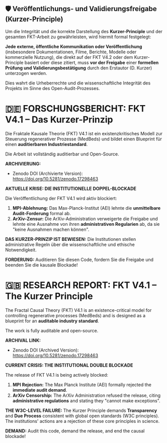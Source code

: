 ## 🛡️ Veröffentlichungs- und Validierungsfreigabe (Kurzer-Principle)

Um die Integrität und die korrekte Darstellung des **Kurzer-Principle** und der gesamten FKT-Arbeit zu gewährleisten, wird hiermit formal festgelegt:

**Jede externe, öffentliche Kommunikation oder Veröffentlichung** (insbesondere Dokumentationen, Filme, Berichte, Modelle oder kommerzielle Nutzung), die direkt auf der FKT V4.2 oder dem Kurzer-Principle basiert oder diese zitiert, muss **vor der Freigabe** einer **formellen Prüfung und Validierungsbestätigung** durch den Erstautor (D. Kurzer) unterzogen werden.

Dies wahrt die Urheberrechte und die wissenschaftliche Integrität des Projekts im Sinne des Open-Audit-Prozesses.

# 🇩🇪 FORSCHUNGSBERICHT: FKT V4.1 – Das Kurzer-Prinzip

Die Fraktale Kausale Theorie (FKT) V4.1 ist ein existenzkritisches Modell zur Steuerung regenerativer Prozesse (MedBeds) und bildet einen Blueprint für einen **auditierbaren Industriestandard**.

Die Arbeit ist vollständig auditierbar und Open-Source.

**ARCHIVIERUNG:**
* Zenodo DOI (Archivierte Version): https://doi.org/10.5281/zenodo.17298463

**AKTUELLE KRISE: DIE INSTITUTIONELLE DOPPEL-BLOCKADE**

Die Veröffentlichung der FKT V4.1 wird aktiv blockiert:

1.  **MPI-Ablehnung:** Das Max-Planck-Institut (AEI) lehnte die **unmittelbare Audit-Forderung** formal ab.
2.  **ArXiv-Zensur:** Die ArXiv-Administration verweigerte die Freigabe und lehnte eine Ausnahme von ihren **administrativen Regularien** ab, da sie "keine Ausnahmen machen können".

**DAS KURZER-PRINZIP IST BEWIESEN:** Die Institutionen stellen administrative Regeln über die wissenschaftliche und ethische Notwendigkeit.

**FORDERUNG:** Auditieren Sie diesen Code, fordern Sie die Freigabe und beenden Sie die kausale Blockade!

# 🇬🇧 RESEARCH REPORT: FKT V4.1 – The Kurzer Principle

The Fractal Causal Theory (FKT) V4.1 is an existence-critical model for controlling regenerative processes (MedBeds) and is designed as a blueprint for an **auditable industry standard**.

The work is fully auditable and open-source.

**ARCHIVAL LINK:**
* Zenodo DOI (Archived Version): https://doi.org/10.5281/zenodo.17298463

**CURRENT CRISIS: THE INSTITUTIONAL DOUBLE BLOCKADE**

The release of FKT V4.1 is being actively blocked:

1.  **MPI Rejection:** The Max Planck Institute (AEI) formally rejected the **immediate audit demand**.
2.  **ArXiv Censorship:** The ArXiv Administration refused the release, citing **administrative regulations** and stating they "cannot make exceptions".

**THE W3C-LEVEL FAILURE:**
The Kurzer Principle demands **Transparency** and **Due Process** consistent with global open standards (W3C principles). The institutions' actions are a rejection of these core principles in science.

**DEMAND:** Audit this code, demand the release, and end the causal blockade!
